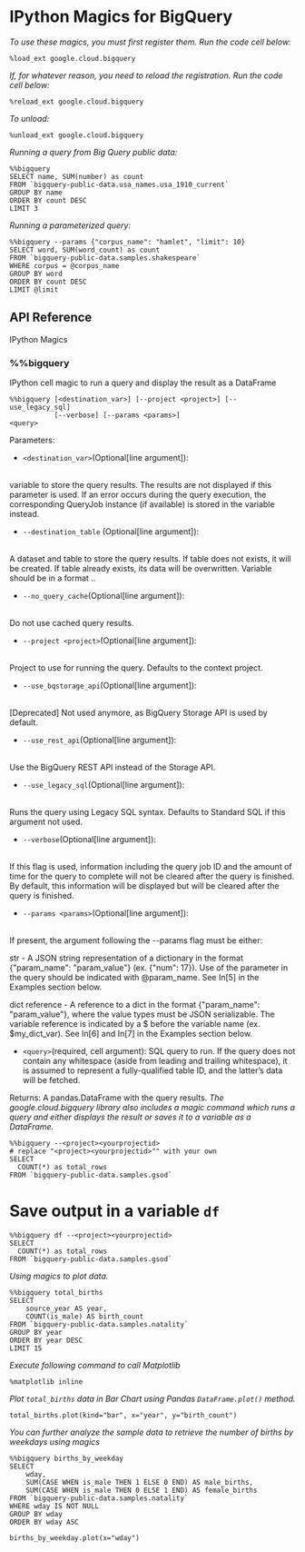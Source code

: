 # IPython Magics for BigQuery

 _To use these magics, you must first register them. Run the code cell below:_
```
%load_ext google.cloud.bigquery
```
_If, for whatever reason, you need to reload the registration. Run the code cell below:_
```
%reload_ext google.cloud.bigquery
```
_To unload:_
```
%unload_ext google.cloud.bigquery
```
_Running a query from Big Query public data:_
```
%%bigquery
SELECT name, SUM(number) as count
FROM `bigquery-public-data.usa_names.usa_1910_current`
GROUP BY name
ORDER BY count DESC
LIMIT 3
```
_Running a parameterized query:_
```
%%bigquery --params {"corpus_name": "hamlet", "limit": 10}
SELECT word, SUM(word_count) as count
FROM `bigquery-public-data.samples.shakespeare`
WHERE corpus = @corpus_name
GROUP BY word
ORDER BY count DESC
LIMIT @limit
```
## API Reference

IPython Magics

### %%bigquery
IPython cell magic to run a query and display the result as a DataFrame
```
%%bigquery [<destination_var>] [--project <project>] [--use_legacy_sql]
           [--verbose] [--params <params>]
<query>
```
Parameters:
- `<destination_var>`(Optional[line argument]):
<br>
variable to store the query results. The results are not displayed if this parameter is used. If an error occurs during the query execution, the corresponding QueryJob instance (if available) is stored in the variable instead.

- `--destination_table` (Optional[line argument]):
<br>
A dataset and table to store the query results. If table does not exists, it will be created. If table already exists, its data will be overwritten. Variable should be in a format <dataset_id>.<table_id>.

- `--no_query_cache`(Optional[line argument]):
<br>
Do not use cached query results.

- `--project <project>`(Optional[line argument]):
<br>
Project to use for running the query. Defaults to the context project.

- `--use_bqstorage_api`(Optional[line argument]):
<br>
[Deprecated] Not used anymore, as BigQuery Storage API is used by default.

- `--use_rest_api`(Optional[line argument]):
<br>
Use the BigQuery REST API instead of the Storage API.

- `--use_legacy_sql`(Optional[line argument]):
<br>
Runs the query using Legacy SQL syntax. Defaults to Standard SQL if this argument not used.

- `--verbose`(Optional[line argument]):
<br>
If this flag is used, information including the query job ID and the amount of time for the query to complete will not be cleared after the query is finished. By default, this information will be displayed but will be cleared after the query is finished.

- `--params <params>`(Optional[line argument]):
<br>
If present, the argument following the --params flag must be either:

str - A JSON string representation of a dictionary in the format {"param_name": "param_value"} (ex. {"num": 17}). Use of the parameter in the query should be indicated with @param_name. See In[5] in the Examples section below.

dict reference - A reference to a dict in the format {"param_name": "param_value"}, where the value types must be JSON serializable. The variable reference is indicated by a $ before the variable name (ex. $my_dict_var). See In[6] and In[7] in the Examples section below.

- `<query>`(required, cell argument):
SQL query to run. If the query does not contain any whitespace (aside from leading and trailing whitespace), it is assumed to represent a fully-qualified table ID, and the latter’s data will be fetched.

Returns:
A pandas.DataFrame with the query results.
_The google.cloud.bigquery library also includes a magic command which runs a query and either displays the result or saves it to a variable as a DataFrame._
```
%%bigquery --<project><yourprojectid>
# replace "<project><yourprojectid>"" with your own
SELECT 
  COUNT(*) as total_rows
FROM `bigquery-public-data.samples.gsod`
```
# Save output in a variable `df`
```
%%bigquery df --<project><yourprojectid>
SELECT 
  COUNT(*) as total_rows
FROM `bigquery-public-data.samples.gsod`
```
_Using magics to plot data._
```
%%bigquery total_births
SELECT
    source_year AS year,
    COUNT(is_male) AS birth_count
FROM `bigquery-public-data.samples.natality`
GROUP BY year
ORDER BY year DESC
LIMIT 15
```
_Execute following command to call Matplotlib_
```
%matplotlib inline
```
_Plot `total_births` data in Bar Chart using Pandas `DataFrame.plot()` method._
```
total_births.plot(kind="bar", x="year", y="birth_count")
```
_You can further analyze the sample data to retrieve the number of births by weekdays using magics_
```
%%bigquery births_by_weekday
SELECT
    wday,
    SUM(CASE WHEN is_male THEN 1 ELSE 0 END) AS male_births,
    SUM(CASE WHEN is_male THEN 0 ELSE 1 END) AS female_births
FROM `bigquery-public-data.samples.natality`
WHERE wday IS NOT NULL
GROUP BY wday
ORDER BY wday ASC
```
```
births_by_weekday.plot(x="wday")
```